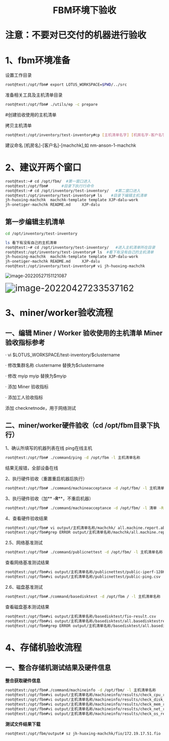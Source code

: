 <center><h1>FBM环境下验收</h1></center>

# 注意：不要对已交付的机器进行验收

# 1、fbm环境准备

设置工作目录

```bash
root@test:/opt/fbm# export LOTUS_WORKSPACE=$PWD/../src
```

准备相关工具及主机清单目录

```bash
root@test:/opt/fbm# ./utils/ep -c prepare
```

\#创建验收使用的主机清单

拷贝主机清单

```bash
root@test:/opt/inventory/test-inventory#cp [主机清单名字] [机房名字-客户名字]-machchk
```

建议命名 [机房名]-[客户名]-[machchk],如 nm-anson-1-machchk

# 2、建议开两个窗口

```bash
root@test:~# cd /opt/fbm/  #第一窗口进入
root@test:/opt/fbm#      #目录下执行行命令
root@test:~# cd /opt/inventory/test-inventory/   #第二窗口进入
root@test:/opt/inventory/test-inventory# ls    #目录下编辑主机清单
jh-huoxing-machchk  machchk-template template XJP-dalu-work
jh-onetiger-machchk README.md     XJP-dalu
```

## **第一步编辑主机清单**

```bash
cd /opt/inventory/test-inventory
```

```bash
ls 看下有没有自己的主机清单
root@test:~# cd /opt/inventory/test-inventory/   #进入主机清单所在目录
root@test:/opt/inventory/test-inventory# ls  #看下有没有自己的主机清单
jh-huoxing-machchk  machchk-template template XJP-dalu-work
jh-onetiger-machchk README.md     XJP-dalu
root@test:/opt/inventory/test-inventory# vi jh-huoxing-machchk
```

![image-20220527151121087](C:\Users\wangxufeng\AppData\Roaming\Typora\typora-user-images\image-20220527151121087.png)

 

<img src="C:\Users\wangxufeng\AppData\Roaming\Typora\typora-user-images\image-20220427233537162.png" alt="image-20220427233537162" style="zoom:200%;" />

# 3、miner/worker验收流程

## 一、编辑 Miner / Worker 验收使用的主机清单 Miner 验收指标参考

·     vi \$LOTUS_WORKSPACE/test-inventory/$clustername

·     修改集群名称 clustername 替换为$clustername

·     修改 myip myip 替换为$myip

·     添加 Miner 验收指标

·     添加工人验收指标

添加 checknetnode，用于网络测试

## 二、miner/worker硬件验收（cd  /opt/fbm目录下执行）

1、确认所填写的机器列表在线 ping在线主机

```bash
root@test:/opt/fbm# ./command/ping -d /opt/fbm -l 主机清单名称  
```

结果无报错，全部设备在线

2、执行硬件验收（重置重启机器后执行）

```bash
root@test:/opt/fbm# ./command/machineacceptance -d /opt/fbm/ -l 主机清单名称
```

3、执行硬件验收（加** **-R****，不重启机器）

```bash
root@test:/opt/fbm# ./command/machineacceptance -d /opt/fbm/ -l 清单 -R
```

4、查看硬件验收结果

```bash
root@test:/opt/fbm# vi output/主机清单名称/machchk/ all.machine.report.abs
root@test:/opt/fbm#grep ERROR output/主机清单名称/machchk/all.machine.report.abs
```

2.5、网络基准测试

```bash
root@test:/opt/fbm# ./command/publicnettest -d /opt/fbm/ -l 主机清单名称
```

查看网络基准测试结果

```bash
root@test:/opt/fbm#vi output/主机清单名称/publicnettest/public-iperf-128K.csv
root@test:/opt/fbm#vi output/主机清单名称/publicnettest/public-ping.csv
```

2.6、磁盘基准测试

```bash
root@test:/opt/fbm#./command/basedisktest -d /opt/fbm / -l 主机清单名称
```

查看磁盘基本测试结果

```bash
root@test:/opt/fbm#vi output/主机清单名称/basedisktest/fio-result.csv
root@test:/opt/fbm#vi output/主机清单名称/basedisktest/all.basedisktestresult.abs
root@test:/opt/fbm#grep ERROR output/主机清单名称/basedisktest/all.basedisktestresult.abs
```

# 4、存储机验收流程

## **一、整合存储机测试结果及硬件信息**

**整合获取硬件信息**

```bash
root@test:/opt/fbm#./command/machineinfo -d /opt/fbm/ -l 主机清单名称
root@test:/opt/fbm#vi output/主机清单名称/machineinfo/results/check_cpu_results.csv
root@test:/opt/fbm#vi output/主机清单名称/machineinfo/results/check_disk_results.csv
root@test:/opt/fbm#vi output/主机清单名称/machineinfo/results/check_mem_results.csv
root@test:/opt/fbm#vi output/主机清单名称/machineinfo/results/check_net_results.csv
root@test:/opt/fbm#vi output/主机清单名称/machineinfo/results/check_os_results.csv
```

**测试文件结果下载**

```bash
root@test:/opt/fbm/output# sz jh-huoxing-machchk/fio/172.19.17.51.fio
```

 

 

 

